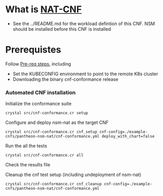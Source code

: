 # What is [NAT-CNF](https://github.com/PANTHEONtech/cnf-examples/tree/master/nsm/LFNWebinar)
* See the ../README.md for the workload defintion of this CNF.  NSM should be installed before this CNF is installed
# Prerequistes

Follow [Pre-req steps](https://github.com/cncf/cnf-conformance/blob/master/INSTALL.md#prerequisites), including
- Set the KUBECONFIG environment to point to the remote K8s cluster
- Downloading the binary cnf-conformance release

### Automated CNF installation

Initialize the conformance suite
```
crystal src/cnf-conformance.cr setup
```

Configure and deploy nsm-nat as the target CNF
```
crystal src/cnf-conformance.cr cnf_setup cnf-config=./example-cnfs/pantheon-nsm-nat/cnf-conformance.yml deploy_with_chart=false
```

Run the all the tests
```
crystal src/cnf-conformance.cr all
```

Check the results file

Cleanup the cnf test setup (including undeployment of nsm-nat)
```
crystal src/cnf-conformance.cr cnf_cleanup cnf-config=./example-cnfs/pantheon-nsm-nat/cnf-conformance.yml
```
